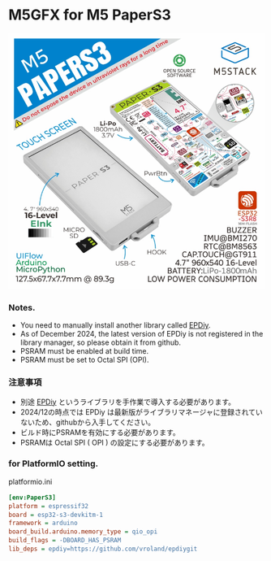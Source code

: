 # M5GFX for M5 PaperS3

<img src="./M5PaperS3.jpg">

### Notes.
- You need to manually install another library called [EPDiy](https://github.com/vroland/epdiy/).
- As of December 2024, the latest version of EPDiy is not registered in the library manager, so please obtain it from github.
- PSRAM must be enabled at build time.
- PSRAM must be set to Octal SPI (OPI).

### 注意事項  
- 別途 [EPDiy](https://github.com/vroland/epdiy/) というライブラリを手作業で導入する必要があります。  
- 2024/12の時点では EPDiy は最新版がライブラリマネージャに登録されていないため、githubから入手してください。  
- ビルド時にPSRAMを有効にする必要があります。  
- PSRAMは Octal SPI ( OPI ) の設定にする必要があります。  


### for PlatformIO setting.

platformio.ini
```ini
[env:PaperS3]
platform = espressif32
board = esp32-s3-devkitm-1
framework = arduino
board_build.arduino.memory_type = qio_opi
build_flags = -DBOARD_HAS_PSRAM
lib_deps = epdiy=https://github.com/vroland/epdiygit
```
